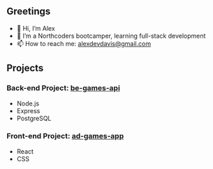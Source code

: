 ## Greetings
- 👋 Hi, I’m Alex
- 🌱 I’m a Northcoders bootcamper, learning full-stack development
- 📫 How to reach me: alexdevdavis@gmail.com

## Projects
### Back-end Project: [be-games-api](https://github.com/alexdevdavis/be-games)
- Node.js
- Express
- PostgreSQL

### Front-end Project: [ad-games-app](https://sensational-youtiao-ad9d0b.netlify.app/)
- React
- CSS
